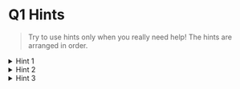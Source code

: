 # Q1 Hints
> Try to use hints only when you really need help! The hints are arranged in order.

<details>
  <summary>Hint 1</summary>

  There is an obvious brute force algorithm to do this question (iterate through each block, then iterate through the number of adjacent blocks to add the light level), but is this efficient? You will need to spend O(n * m) time for this algorithm, where n is the number of blocks, and m is the maximum brightness level of a light source. You are possibly iterating through each block so many times!

  Perhaps you might find [prefix sum arrays](https://www.geeksforgeeks.org/prefix-sum-array-implementation-applications-competitive-programming/) to be of use!

</details>

<details>
  <summary>Hint 2</summary>

  Break down the problem into smaller sub-problems! Try to solve a simpler version of the problem first!

  - How do we get the brightness level of each block, without taking into account the light decay yet? (i.e. the light sources are infinitely powerful)
  - Then, how do we take into account the light decay of each light source?

</details>

<details>
  <summary>Hint 3</summary>

  You will only need linear time corresponding to the number of blocks to solve this problem! Perhaps you could combine prefix sum arrays with dividing the problem into smaller problems? Multiple prefix sum arrays?

</details>